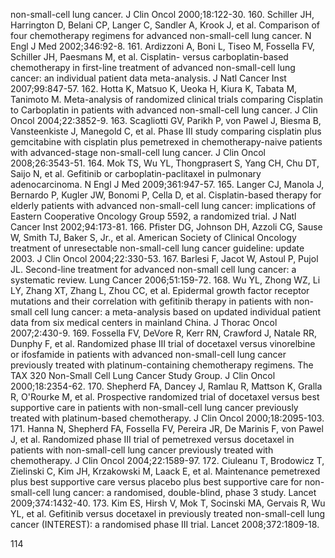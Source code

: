 non-small-cell lung cancer. J Clin Oncol 2000;18:122-30.
160. Schiller JH, Harrington D, Belani CP, Langer C, Sandler A, Krook J, et al. Comparison of four chemotherapy regimens for advanced non-small-cell lung cancer. N Engl J Med 2002;346:92-8.
161. Ardizzoni A, Boni L, Tiseo M, Fossella FV, Schiller JH, Paesmans M, et al. Cisplatin- versus carboplatin-based chemotherapy in first-line treatment of advanced non-small-cell lung cancer: an individual patient data meta-analysis. J Natl Cancer Inst 2007;99:847-57.
162. Hotta K, Matsuo K, Ueoka H, Kiura K, Tabata M, Tanimoto M. Meta-analysis of randomized clinical trials comparing Cisplatin to Carboplatin in patients with advanced non-small-cell lung cancer. J Clin Oncol 2004;22:3852-9.
163. Scagliotti GV, Parikh P, von Pawel J, Biesma B, Vansteenkiste J, Manegold C, et al. Phase III study comparing cisplatin plus gemcitabine with cisplatin plus pemetrexed in chemotherapy-naive patients with advanced-stage non-small-cell lung cancer. J Clin Oncol 2008;26:3543-51.
164. Mok TS, Wu YL, Thongprasert S, Yang CH, Chu DT, Saijo N, et al. Gefitinib or carboplatin-paclitaxel in pulmonary adenocarcinoma. N Engl J Med 2009;361:947-57.
165. Langer CJ, Manola J, Bernardo P, Kugler JW, Bonomi P, Cella D, et al. Cisplatin-based therapy for elderly patients with advanced non-small-cell lung cancer: implications of Eastern Cooperative Oncology Group 5592, a randomized trial. J Natl Cancer Inst 2002;94:173-81.
166. Pfister DG, Johnson DH, Azzoli CG, Sause W, Smith TJ, Baker S, Jr., et al. American Society of Clinical Oncology treatment of unresectable non-small-cell lung cancer guideline: update 2003. J Clin Oncol 2004;22:330-53.
167. Barlesi F, Jacot W, Astoul P, Pujol JL. Second-line treatment for advanced non-small cell lung cancer: a systematic review. Lung Cancer 2006;51:159-72.
168. Wu YL, Zhong WZ, Li LY, Zhang XT, Zhang L, Zhou CC, et al. Epidermal growth factor receptor mutations and their correlation with gefitinib therapy in patients with non-small cell lung cancer: a meta-analysis based on updated individual patient data from six medical centers in mainland China. J Thorac Oncol 2007;2:430-9.
169. Fossella FV, DeVore R, Kerr RN, Crawford J, Natale RR, Dunphy F, et al. Randomized phase III trial of docetaxel versus vinorelbine or ifosfamide in patients with advanced non-small-cell lung cancer previously treated with platinum-containing chemotherapy regimens. The TAX 320 Non-Small Cell Lung Cancer Study Group. J Clin Oncol 2000;18:2354-62.
170. Shepherd FA, Dancey J, Ramlau R, Mattson K, Gralla R, O'Rourke M, et al. Prospective randomized trial of docetaxel versus best supportive care in patients with non-small-cell lung cancer previously treated with platinum-based chemotherapy. J Clin Oncol 2000;18:2095-103.
171. Hanna N, Shepherd FA, Fossella FV, Pereira JR, De Marinis F, von Pawel J, et al. Randomized phase III trial of pemetrexed versus docetaxel in patients with non-small-cell lung cancer previously treated with chemotherapy. J Clin Oncol 2004;22:1589-97.
172. Ciuleanu T, Brodowicz T, Zielinski C, Kim JH, Krzakowski M, Laack E, et al. Maintenance pemetrexed plus best supportive care versus placebo plus best supportive care for non-small-cell lung cancer: a randomised, double-blind, phase 3 study. Lancet 2009;374:1432-40.
173. Kim ES, Hirsh V, Mok T, Socinski MA, Gervais R, Wu YL, et al. Gefitinib versus docetaxel in previously treated non-small-cell lung cancer (INTEREST): a randomised phase III trial. Lancet 2008;372:1809-18.

<PAGE>114